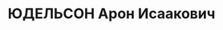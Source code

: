 ---
title: ЮДЕЛЬСОН Арон Исаакович
description: 'Род. в 1907, Латвия, г. Рига, еврей, обр.: н/высшее. Проживал: Минск,
  ул. Советская 98. Писатель

  Арестован 11.09.1937. Обв. по ст. 70, 76 УК БССР - член троцкистской орг., подготовка
  террористич.акта. Приговор: ВК ВС СССР, 28.10.1937 – ВМН с конфискацией имущества.
  Расстрелян 29.10.1937, Минск.

  Реабилитирован ВК ВС СССР 09.04.1957'
---